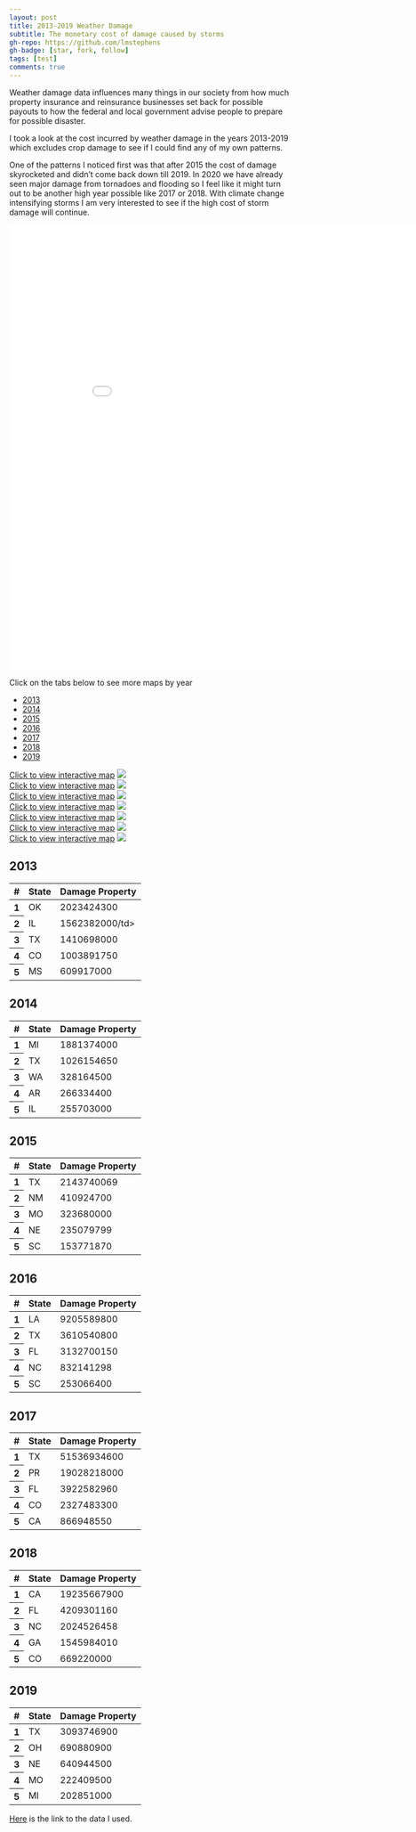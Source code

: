 ```yaml
---
layout: post
title: 2013-2019 Weather Damage
subtitle: The monetary cost of damage caused by storms
gh-repo: https://github.com/lmstephens
gh-badge: [star, fork, follow]
tags: [test]
comments: true
---
```


<p>Weather damage data influences many things in our society from how much property insurance and reinsurance businesses set back for possible payouts to how the federal and local government advise people to prepare for possible disaster.</p>

<p>I took a look at the cost incurred by weather damage in the years 2013-2019 which excludes crop damage to see if I could find any of my own patterns. </p>

<p>One of the patterns I noticed first was that after 2015 the cost of damage skyrocketed and didn’t come back down till 2019. In 2020 we have already seen major damage from tornadoes and flooding so I feel like it might turn out to be another high year possible like 2017 or 2018. With climate change intensifying storms I am very interested to see if the high cost of storm damage will continue.</p>

<div class="video-container">
<iframe width="900" height="800" frameborder="0" scrolling="no" src="//plot.ly/~Lmstephens/19.embed"></iframe>
</div>

<p>Click on the tabs below to see more maps by year</p>
<ul class="nav nav-tabs">
  <li><a href="#2013" data-toggle="tab">2013</a></li>
  <li><a href="#2014" data-toggle="tab">2014</a></li>
  <li><a href="#2015" data-toggle="tab">2015</a></li>
  <li><a href="#2016" data-toggle="tab">2016</a></li>
  <li><a href="#2017" data-toggle="tab">2017</a></li>
  <li><a href="#2018" data-toggle="tab">2018</a></li>
  <li><a href="#2019" data-toggle="tab">2019</a></li>
</ul>

<div class="tab-content" id="myTabContent">
	<div id="2013" class="tab-pane fade active in">
		<a href="https://plot.ly/~Lmstephens/21/" target="_blank">Click to view interactive map</a>
		<img src="../img/2013map-final.png">
	</div>
	<div id="2014" class="tab-pane fade">
		<a href="https://plot.ly/~Lmstephens/23/" target="_blank">Click to view interactive map</a>
		<img src="../img/2014map-final.png">
	</div>
	<div id="2015" class="tab-pane fade">
		<a href="https://plot.ly/~Lmstephens/25/" target="_blank">Click to view interactive map</a>
		<img src="../img/2015map-final.png">
	</div>
	<div id="2016" class="tab-pane fade">
		<a href="https://plot.ly/~Lmstephens/27/" target="_blank">Click to view interactive map</a>
		<img src="../img/2016map-final.png">
	</div>
	<div id="2017" class="tab-pane fade">
		<a href="https://plot.ly/~Lmstephens/29/" target="_blank">Click to view interactive map</a>
		<img src="../img/2017map-final.png">
	</div>
	<div id="2018" class="tab-pane fade">
		<a href="https://plot.ly/~Lmstephens/31/" target="_blank">Click to view interactive map</a>
		<img src="../img/2018map-final.png">
	</div>
	<div id="2019" class="tab-pane fade">
		<a href="https://plot.ly/~Lmstephens/33/" target="_blank">Click to view interactive map</a>
		<img src="../img/2019map-final.png">
	</div>
</div>
<h2>2013</h2>
<table class="table">
  <thead class="thead-dark">
    <tr>
      <th scope="col">#</th>
      <th scope="col">State</th>
      <th scope="col">Damage Property</th>
    </tr>
  </thead>
  <tbody>
    <tr>
      <th scope="row">1</th>
      <td>OK</td>
      <td>2023424300</td>
    </tr>
    <tr>
      <th scope="row">2</th>
      <td>IL</td>
      <td>1562382000/td>
    </tr>
    <tr>
      <th scope="row">3</th>
      <td>TX</td>
      <td>1410698000</td>
    </tr>
	<tr>
      <th scope="row">4</th>
      <td>CO</td>
      <td>1003891750</td>
    </tr>
	  <tr>
      <th scope="row">5</th>
      <td>MS</td>
      <td>609917000</td>
    </tr>
  </tbody>
</table>

<h2>2014</h2>
<table class="table">
  <thead class="thead-light">
    <tr>
      <th scope="col">#</th>
      <th scope="col">State</th>
      <th scope="col">Damage Property</th>
    </tr>
  </thead>
  <tbody>
    <tr>
      <th scope="row">1</th>
      <td>MI</td>
      <td>1881374000</td>
    </tr>
    <tr>
      <th scope="row">2</th>
      <td>TX</td>
      <td>1026154650</td>
    </tr>
    <tr>
      <th scope="row">3</th>
      <td>WA</td>
      <td>328164500</td>
    </tr>
    <tr>
      <th scope="row">4</th>
      <td>AR</td>
      <td>266334400</td>
    </tr>
    <tr>
      <th scope="row">5</th>
      <td>IL</td>
      <td>255703000</td>
    </tr>
  </tbody>
</table>

<h2>2015</h2>
<table class="table">
  <thead class="thead-light">
    <tr>
      <th scope="col">#</th>
      <th scope="col">State</th>
      <th scope="col">Damage Property</th>
    </tr>
  </thead>
  <tbody>
    <tr>
      <th scope="row">1</th>
      <td>TX</td>
      <td>2143740069</td>
    </tr>
    <tr>
      <th scope="row">2</th>
      <td>NM</td>
      <td>410924700</td>
    </tr>
    <tr>
      <th scope="row">3</th>
      <td>MO</td>
      <td>323680000</td>
    </tr>
    <tr>
      <th scope="row">4</th>
      <td>NE</td>
      <td>235079799</td>
    </tr>
    <tr>
      <th scope="row">5</th>
      <td>SC</td>
      <td>153771870</td>
    </tr>
  </tbody>
</table>

<h2>2016</h2>
<table class="table">
  <thead class="thead-light">
    <tr>
      <th scope="col">#</th>
      <th scope="col">State</th>
      <th scope="col">Damage Property</th>
    </tr>
  </thead>
  <tbody>
    <tr>
      <th scope="row">1</th>
      <td>LA</td>
      <td>9205589800</td>
    </tr>
    <tr>
      <th scope="row">2</th>
      <td>TX</td>
      <td>3610540800</td>
    </tr>
    <tr>
      <th scope="row">3</th>
      <td>FL</td>
      <td>3132700150</td>
    </tr>
    <tr>
      <th scope="row">4</th>
      <td>NC</td>
      <td>832141298</td>
    </tr>
    <tr>
      <th scope="row">5</th>
      <td>SC</td>
      <td>253066400</td>
    </tr>
  </tbody>
</table>

<h2>2017</h2>
<table class="table">
  <thead class="thead-light">
    <tr>
      <th scope="col">#</th>
      <th scope="col">State</th>
      <th scope="col">Damage Property</th>
    </tr>
  </thead>
  <tbody>
    <tr>
      <th scope="row">1</th>
      <td>TX</td>
      <td>51536934600</td>
    </tr>
    <tr>
      <th scope="row">2</th>
      <td>PR</td>
      <td>19028218000</td>
    </tr>
    <tr>
      <th scope="row">3</th>
      <td>FL</td>
      <td>3922582960</td>
    </tr>
    <tr>
      <th scope="row">4</th>
      <td>CO</td>
      <td>2327483300</td>
    </tr>
    <tr>
      <th scope="row">5</th>
      <td>CA</td>
      <td>866948550</td>
    </tr>
  </tbody>
</table>

<h2>2018</h2>
<table class="table">
  <thead class="thead-light">
    <tr>
      <th scope="col">#</th>
      <th scope="col">State</th>
      <th scope="col">Damage Property</th>
    </tr>
  </thead>
  <tbody>
    <tr>
      <th scope="row">1</th>
      <td>CA</td>
      <td>19235667900</td>
    </tr>
    <tr>
      <th scope="row">2</th>
      <td>FL</td>
      <td>4209301160</td>
    </tr>
    <tr>
      <th scope="row">3</th>
      <td>NC</td>
      <td>2024526458</td>
    </tr>
    <tr>
      <th scope="row">4</th>
      <td>GA</td>
      <td>1545984010</td>
    </tr>
    <tr>
      <th scope="row">5</th>
      <td>CO</td>
      <td>669220000</td>
    </tr>
  </tbody>
</table>

<h2>2019</h2>
<table class="table">
  <thead class="thead-light">
    <tr>
      <th scope="col">#</th>
      <th scope="col">State</th>
      <th scope="col">Damage Property</th>
    </tr>
  </thead>
  <tbody>
    <tr>
      <th scope="row">1</th>
      <td>TX</td>
      <td>3093746900</td>
    </tr>
    <tr>
      <th scope="row">2</th>
      <td>OH</td>
      <td>690880900</td>
    </tr>
    <tr>
      <th scope="row">3</th>
      <td>NE</td>
      <td>640944500</td>
    </tr>
    <tr>
      <th scope="row">4</th>
      <td>MO</td>
      <td>222409500</td>
    </tr>
    <tr>
      <th scope="row">5</th>
      <td>MI</td>
      <td>202851000</td>
    </tr>
  </tbody>
</table>
<a href="https://www1.ncdc.noaa.gov/pub/data/swdi/stormevents/csvfiles/">Here</a> is the link to the data I used.
